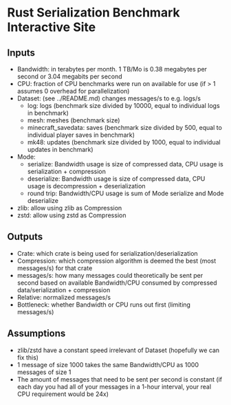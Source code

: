 # Rust Serialization Benchmark Interactive Site

## Inputs

* Bandwidth: in terabytes per month. 1 TB/Mo is 0.38 megabytes per second or 3.04 megabits per second
* CPU: fraction of CPU benchmarks were run on available for use (if > 1 assumes 0 overhead for parallelization)
* Dataset: (see ../README.md) changes messages/s to e.g. logs/s
  * log: logs (benchmark size divided by 10000, equal to individual logs in benchmark)
  * mesh: meshes (benchmark size)
  * minecraft_savedata: saves (benchmark size divided by 500, equal to individual player saves in benchmark)
  * mk48: updates (benchmark size divided by 1000, equal to individual updates in benchmark)
* Mode:
  * serialize: Bandwidth usage is size of compressed data, CPU usage is serialization + compression
  * deserialize: Bandwidth usage is size of compressed data, CPU usage is decompression + deserialization
  * round trip: Bandwidth/CPU usage is sum of Mode serialize and Mode deserialize
* zlib: allow using zlib as Compression
* zstd: allow using zstd as Compression

## Outputs

* Crate: which crate is being used for serialization/deserialization
* Compression: which compression algorithm is deemed the best (most messages/s) for that crate
* messages/s: how many messages could theoretically be sent per second based on available Bandwidth/CPU consumed by compressed data/serialization + compression
* Relative: normalized messages/s
* Bottleneck: whether Bandwidth or CPU runs out first (limiting messages/s)

## Assumptions

* zlib/zstd have a constant speed irrelevant of Dataset (hopefully we can fix this)
* 1 message of size 1000 takes the same Bandwidth/CPU as 1000 messages of size 1
* The amount of messages that need to be sent per second is constant (if each day you had all of your messages in a 1-hour interval, your real CPU requirement would be 24x)

